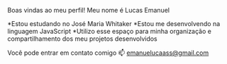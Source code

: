 Boas vindas ao meu perfil!
Meu nome é Lucas Emanuel

*Estou estudando no José Maria Whitaker
*Estou me desenvolvendo na linguagem JavaScript
*Utilizo esse espaço para minha organização e compartilhamento dos meu projetos desenvolvidos

Você pode entrar em contato comigo 📫
emanuelucaass@gmail.com
